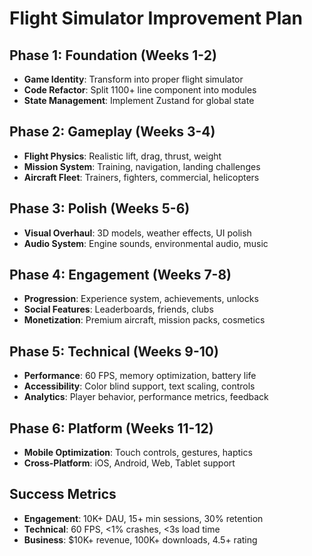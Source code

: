 # Flight Simulator Improvement Plan

## Phase 1: Foundation (Weeks 1-2)
- **Game Identity**: Transform into proper flight simulator
- **Code Refactor**: Split 1100+ line component into modules
- **State Management**: Implement Zustand for global state

## Phase 2: Gameplay (Weeks 3-4)
- **Flight Physics**: Realistic lift, drag, thrust, weight
- **Mission System**: Training, navigation, landing challenges
- **Aircraft Fleet**: Trainers, fighters, commercial, helicopters

## Phase 3: Polish (Weeks 5-6)
- **Visual Overhaul**: 3D models, weather effects, UI polish
- **Audio System**: Engine sounds, environmental audio, music

## Phase 4: Engagement (Weeks 7-8)
- **Progression**: Experience system, achievements, unlocks
- **Social Features**: Leaderboards, friends, clubs
- **Monetization**: Premium aircraft, mission packs, cosmetics

## Phase 5: Technical (Weeks 9-10)
- **Performance**: 60 FPS, memory optimization, battery life
- **Accessibility**: Color blind support, text scaling, controls
- **Analytics**: Player behavior, performance metrics, feedback

## Phase 6: Platform (Weeks 11-12)
- **Mobile Optimization**: Touch controls, gestures, haptics
- **Cross-Platform**: iOS, Android, Web, Tablet support

## Success Metrics
- **Engagement**: 10K+ DAU, 15+ min sessions, 30% retention
- **Technical**: 60 FPS, <1% crashes, <3s load time
- **Business**: $10K+ revenue, 100K+ downloads, 4.5+ rating 